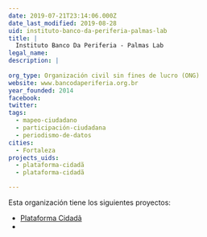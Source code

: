 ```yaml
---
date: 2019-07-21T23:14:06.000Z
date_last_modified: 2019-08-28
uid: instituto-banco-da-periferia-palmas-lab
title: |
  Instituto Banco Da Periferia - Palmas Lab
legal_name: 
description: |
  
org_type: Organización civil sin fines de lucro (ONG)
website: www.bancodaperiferia.org.br
year_founded: 2014
facebook: 
twitter: 
tags:
  - mapeo-ciudadano
  - participación-ciudadana
  - periodismo-de-datos
cities: 
  - Fortaleza
projects_uids:
  - plataforma-cidadã
  - plataforma-cidadã

---
```


Esta organización tiene los siguientes proyectos:

- [Plataforma Cidadã](/proyectos/plataforma-cidadã)
- [](/proyectos/plataforma-cidadã)
